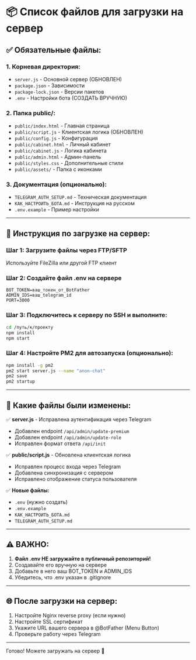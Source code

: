 # 📦 Список файлов для загрузки на сервер

## ✅ Обязательные файлы:

### 1. Корневая директория:
- `server.js` - Основной сервер (ОБНОВЛЕН)
- `package.json` - Зависимости
- `package-lock.json` - Версии пакетов
- `.env` - Настройки бота (СОЗДАТЬ ВРУЧНУЮ)

### 2. Папка public/:
- `public/index.html` - Главная страница
- `public/script.js` - Клиентская логика (ОБНОВЛЕН)
- `public/config.js` - Конфигурация
- `public/cabinet.html` - Личный кабинет
- `public/cabinet.js` - Логика кабинета
- `public/admin.html` - Админ-панель
- `public/styles.css` - Дополнительные стили
- `public/assets/` - Папка с иконками

### 3. Документация (опционально):
- `TELEGRAM_AUTH_SETUP.md` - Техническая документация
- `КАК_НАСТРОИТЬ_БОТА.md` - Инструкция на русском
- `.env.example` - Пример настройки

---

## 📝 Инструкция по загрузке на сервер:

### Шаг 1: Загрузите файлы через FTP/SFTP
Используйте FileZilla или другой FTP клиент

### Шаг 2: Создайте файл .env на сервере
```env
BOT_TOKEN=ваш_токен_от_BotFather
ADMIN_IDS=ваш_telegram_id
PORT=3000
```

### Шаг 3: Подключитесь к серверу по SSH и выполните:
```bash
cd /путь/к/проекту
npm install
npm start
```

### Шаг 4: Настройте PM2 для автозапуска (опционально):
```bash
npm install -g pm2
pm2 start server.js --name "anon-chat"
pm2 save
pm2 startup
```

---

## 🔧 Какие файлы были изменены:

✅ **server.js** - Исправлена аутентификация через Telegram
- Добавлен endpoint `/api/admin/update-premium`
- Добавлен endpoint `/api/admin/update-role`
- Исправлен формат ответа `/api/init`

✅ **public/script.js** - Обновлена клиентская логика
- Исправлен процесс входа через Telegram
- Добавлена синхронизация с сервером
- Исправлено отображение статуса пользователя

✅ **Новые файлы:**
- `.env` (нужно создать)
- `.env.example`
- `КАК_НАСТРОИТЬ_БОТА.md`
- `TELEGRAM_AUTH_SETUP.md`

---

## ⚠️ ВАЖНО:

1. **Файл .env НЕ загружайте в публичный репозиторий!**
2. Создавайте его вручную на сервере
3. Добавьте в него ваш BOT_TOKEN и ADMIN_IDS
4. Убедитесь, что .env указан в .gitignore

---

## 🌐 После загрузки на сервер:

1. Настройте Nginx reverse proxy (если нужно)
2. Настройте SSL сертификат
3. Укажите URL вашего сервера в @BotFather (Menu Button)
4. Проверьте работу через Telegram

---

Готово! Можете загружать на сервер 🚀
